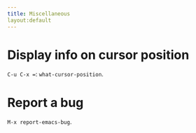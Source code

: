 ```yaml
---
title: Miscellaneous
layout:default
---
```


# Display info on cursor position

`C-u C-x =`: `what-cursor-position`.


# Report a bug

`M-x report-emacs-bug`.